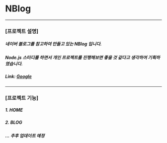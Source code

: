 # NBlog
---
### [프로젝트 설명]
##### 네이버 블로그를 참고하여 만들고 있는 NBlog 입니다.
##### Node.js 스터디를 하면서 개인 프로젝트를 진행해보면 좋을 것 같다고 생각하여 기획하였습니다.
##### Link: [Google][googlelink]
[googlelink]: https://google.com "Go google"
---
### [프로젝트 기능]
##### 1. HOME
##### 2. BLOG

##### ... 추후 업데이트 예정
